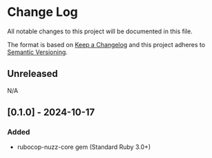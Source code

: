 # Change Log
All notable changes to this project will be documented in this file.
 
The format is based on [Keep a Changelog](http://keepachangelog.com/)
and this project adheres to [Semantic Versioning](http://semver.org/).
 
## Unreleased

N/A

## [0.1.0] - 2024-10-17
 
### Added

- rubocop-nuzz-core gem (Standard Ruby 3.0+)
